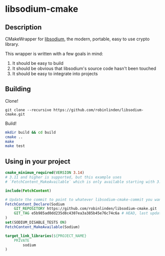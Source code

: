 # libsodium-cmake

## Description

CMakeWrapper for [libsodium](https://github.com/jedisct1/libsodium), the modern, portable, easy to use crypto library.

This wrapper is written with a few goals in mind:
1. It should be easy to build
1. It should be obvious that libsodium's source code hasn't been touched
1. It should be easy to integrate into projects

## Building

Clone!

`git clone --recursive https://github.com/robinlinden/libsodium-cmake.git`

Build!

```sh
mkdir build && cd build
cmake ..
make
make test
```

## Using in your project

```cmake
cmake_minimum_required(VERSION 3.14)
# 3.11 and higher is supported, but this example uses
# `FetchContent_MakeAvailable` which is only available starting with 3.14.

include(FetchContent)

# Update the commit to point to whatever libsodium-cmake-commit you want to target.
FetchContent_Declare(Sodium
    GIT_REPOSITORY https://github.com/robinlinden/libsodium-cmake.git
    GIT_TAG e5b985ad0dd235d8c4307ea3a385b45e76c74c6a # HEAD, last updated at 2025-04-13
)
set(SODIUM_DISABLE_TESTS ON)
FetchContent_MakeAvailable(Sodium)

target_link_libraries(${PROJECT_NAME}
    PRIVATE
        sodium
)
```
